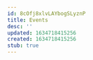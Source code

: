 ```yaml
---
id: 8cOfj8xlvLAYbogSLyznP
title: Events
desc: ''
updated: 1634718415256
created: 1634718415256
stub: true
---
```



